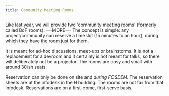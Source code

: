 ```yaml
---
title: Community Meeting Rooms
---
```

Like last year, we will provide two 'community meeting rooms' (formerly called BoF rooms).
---MORE---
The concept is simple: any project/community can reserve a timeslot (15 minutes to an hour), during which they have the room just for them. 

It is meant for ad-hoc discussions, meet-ups or brainstorms. It is not a replacement for a devroom and it certainly is not meant for talks, so there will deliberately not be a projector. The rooms are cosy and small with around 30ish seats.


Reservation can only be done on site and *during FOSDEM*. The reservation sheets are at the infodesk in the H building. The rooms are not far from that infodesk. Reservations are on a first-come, first-serve basis.
